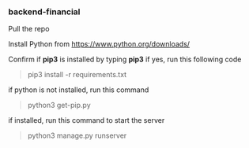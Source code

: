 ### backend-financial

Pull the repo

Install Python from https://www.python.org/downloads/

Confirm if **pip3** is installed by typing **pip3** if yes, run this following code

>pip3 install -r requirements.txt

if python is not installed, run this command 

>python3 get-pip.py


if installed, run this command to start the server

>python3 manage.py runserver

